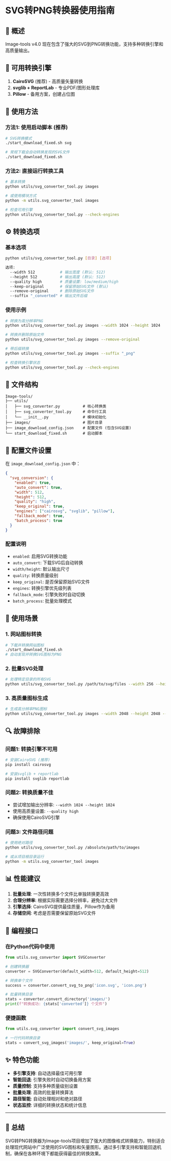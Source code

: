# SVG转PNG转换器使用指南

## 📖 概述

Image-tools v4.0 现在包含了强大的SVG到PNG转换功能，支持多种转换引擎和高质量输出。

## 🔧 可用转换引擎

1. **CairoSVG** (推荐) - 高质量矢量转换
2. **svglib + ReportLab** - 专业PDF/图形处理库
3. **Pillow** - 备用方案，创建占位图

## 🚀 使用方法

### 方法1: 使用启动脚本 (推荐)

```bash
# SVG转换模式
./start_download_fixed.sh svg

# 常规下载会自动转换发现的SVG文件
./start_download_fixed.sh
```

### 方法2: 直接运行转换工具

```bash
# 基本转换
python utils/svg_converter_tool.py images

# 或使用模块方式
python -m utils.svg_converter_tool images

# 检查可用引擎
python utils/svg_converter_tool.py --check-engines
```

## ⚙️ 转换选项

### 基本选项

```bash
python utils/svg_converter_tool.py [目录] [选项]

选项:
  --width 512           # 输出宽度 (默认: 512)
  --height 512          # 输出高度 (默认: 512)
  --quality high        # 质量设置: low/medium/high
  --keep-original       # 保留原始SVG文件 (默认)
  --remove-original     # 删除原始SVG文件
  --suffix "_converted" # 输出文件后缀
```

### 使用示例

```bash
# 转换为高分辨率PNG
python utils/svg_converter_tool.py images --width 1024 --height 1024

# 转换并删除原始文件
python utils/svg_converter_tool.py images --remove-original

# 带后缀转换
python utils/svg_converter_tool.py images --suffix "_png"

# 检查转换引擎状态
python utils/svg_converter_tool.py --check-engines
```

## 📁 文件结构

```
Image-tools/
├── utils/
│   ├── svg_converter.py          # 核心转换类
│   ├── svg_converter_tool.py     # 命令行工具
│   └── __init__.py               # 模块初始化
├── images/                       # 图片目录
├── image_download_config.json    # 配置文件 (包含SVG设置)
└── start_download_fixed.sh       # 启动脚本
```

## 🔧 配置文件设置

在 `image_download_config.json` 中：

```json
{
  "svg_conversion": {
    "enabled": true,
    "auto_convert": true,
    "width": 512,
    "height": 512,
    "quality": "high",
    "keep_original": true,
    "engines": ["cairosvg", "svglib", "pillow"],
    "fallback_mode": true,
    "batch_process": true
  }
}
```

### 配置说明

- `enabled`: 启用SVG转换功能
- `auto_convert`: 下载SVG后自动转换
- `width/height`: 默认输出尺寸
- `quality`: 转换质量级别
- `keep_original`: 是否保留原始SVG文件
- `engines`: 转换引擎优先级列表
- `fallback_mode`: 引擎失败时自动切换
- `batch_process`: 批量处理模式

## 🎯 使用场景

### 1. 网站图标转换

```bash
# 下载并转换网站图标
./start_download_fixed.sh
# 自动发现并转换SVG图标为PNG
```

### 2. 批量SVG处理

```bash
# 处理特定目录的所有SVG
python utils/svg_converter_tool.py /path/to/svg/files --width 256 --height 256
```

### 3. 高质量图标生成

```bash
# 生成高分辨率PNG图标
python utils/svg_converter_tool.py images --width 2048 --height 2048 --quality high
```

## 🔍 故障排除

### 问题1: 转换引擎不可用

```bash
# 安装CairoSVG (推荐)
pip install cairosvg

# 安装svglib + reportlab
pip install svglib reportlab
```

### 问题2: 转换质量不佳

- 尝试增加输出分辨率: `--width 1024 --height 1024`
- 使用高质量设置: `--quality high`
- 确保使用CairoSVG引擎

### 问题3: 文件路径问题

```bash
# 使用绝对路径
python utils/svg_converter_tool.py /absolute/path/to/images

# 或从项目根目录运行
python -m utils.svg_converter_tool images
```

## 📊 性能建议

1. **批量处理**: 一次性转换多个文件比单独转换更高效
2. **合理分辨率**: 根据实际需要选择分辨率，避免过大文件
3. **引擎选择**: CairoSVG提供最佳质量，Pillow作为备用
4. **存储空间**: 考虑是否需要保留原始SVG文件

## 🧩 编程接口

### 在Python代码中使用

```python
from utils.svg_converter import SVGConverter

# 创建转换器
converter = SVGConverter(default_width=512, default_height=512)

# 转换单个文件
success = converter.convert_svg_to_png('icon.svg', 'icon.png')

# 批量转换目录
stats = converter.convert_directory('images/')
print(f"转换成功: {stats['converted']} 个文件")
```

### 便捷函数

```python
from utils.svg_converter import convert_svg_images

# 一行代码转换目录
stats = convert_svg_images('images/', keep_original=True)
```

## ✨ 特色功能

- **多引擎支持**: 自动选择最佳可用引擎
- **智能回退**: 引擎失败时自动切换备用方案
- **质量控制**: 支持多种质量级别设置
- **批量处理**: 高效的批量转换算法
- **路径智能**: 自动处理相对和绝对路径
- **状态监控**: 详细的转换状态和统计信息

---

## 🎉 总结

SVG转PNG转换器为Image-tools项目增加了强大的图像格式转换能力，特别适合处理现代网站中广泛使用的SVG图标和矢量图形。通过多引擎支持和智能回退机制，确保在各种环境下都能获得最佳的转换效果。 